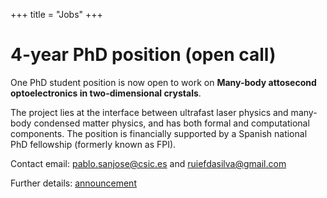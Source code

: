 +++
title = "Jobs"
+++

# 4-year PhD position (open call)

One PhD student position is now open to work on **Many-body attosecond optoelectronics in two-dimensional crystals**.

The project lies at the interface between ultrafast laser physics and many-body condensed matter physics, and has  both formal and computational components. The position is financially supported by a Spanish national PhD fellowship (formerly known as FPI).

Contact email: [pablo.sanjose@csic.es](mailto:pablo.sanjose@csic.es) and [ruiefdasilva@gmail.com](mailto:ruiefdasilva@gmail.com)

Further details: [announcement](/assets/phd_positions_attocrystal.pdf)
